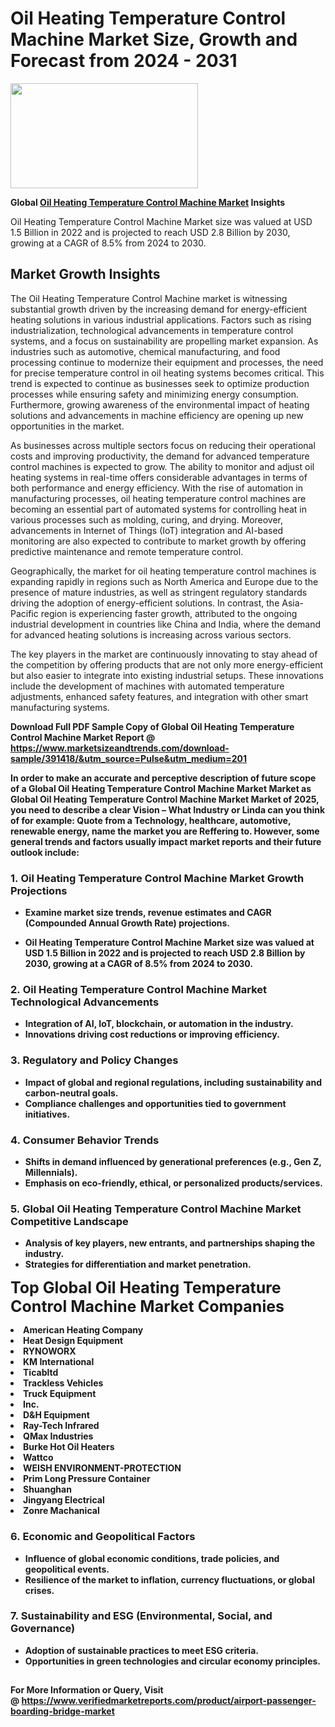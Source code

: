 <H1>Oil Heating Temperature Control Machine Market Size, Growth and Forecast from 2024 - 2031</H1><img class="aligncenter size-medium wp-image-584254" src="https://thirdeyenews.in/wp-content/uploads/2024/09/Global-Market-Research-300x168.jpeg" alt="" width="300" height="168" /><p><strong>Global&nbsp;<a href="https://www.marketsizeandtrends.com/download-sample/391418/&amp;utm_source=Pulse&amp;utm_medium=201">Oil Heating Temperature Control Machine Market</a> Insights</strong></p><p>Oil Heating Temperature Control Machine Market size was valued at USD 1.5 Billion in 2022 and is projected to reach USD 2.8 Billion by 2030, growing at a CAGR of 8.5% from 2024 to 2030.</p><p><h2>Market Growth Insights</h2> <p>The Oil Heating Temperature Control Machine market is witnessing substantial growth driven by the increasing demand for energy-efficient heating solutions in various industrial applications. Factors such as rising industrialization, technological advancements in temperature control systems, and a focus on sustainability are propelling market expansion. As industries such as automotive, chemical manufacturing, and food processing continue to modernize their equipment and processes, the need for precise temperature control in oil heating systems becomes critical. This trend is expected to continue as businesses seek to optimize production processes while ensuring safety and minimizing energy consumption. Furthermore, growing awareness of the environmental impact of heating solutions and advancements in machine efficiency are opening up new opportunities in the market.</p> <p><strong></strong></p> <p>As businesses across multiple sectors focus on reducing their operational costs and improving productivity, the demand for advanced temperature control machines is expected to grow. The ability to monitor and adjust oil heating systems in real-time offers considerable advantages in terms of both performance and energy efficiency. With the rise of automation in manufacturing processes, oil heating temperature control machines are becoming an essential part of automated systems for controlling heat in various processes such as molding, curing, and drying. Moreover, advancements in Internet of Things (IoT) integration and AI-based monitoring are also expected to contribute to market growth by offering predictive maintenance and remote temperature control.</p> <p>Geographically, the market for oil heating temperature control machines is expanding rapidly in regions such as North America and Europe due to the presence of mature industries, as well as stringent regulatory standards driving the adoption of energy-efficient solutions. In contrast, the Asia-Pacific region is experiencing faster growth, attributed to the ongoing industrial development in countries like China and India, where the demand for advanced heating solutions is increasing across various sectors.</p> <p>The key players in the market are continuously innovating to stay ahead of the competition by offering products that are not only more energy-efficient but also easier to integrate into existing industrial setups. These innovations include the development of machines with automated temperature adjustments, enhanced safety features, and integration with other smart manufacturing systems.</p> <p><strong></p><p><span class=""><strong>Download Full PDF Sample Copy of Global Oil Heating Temperature Control Machine Market Report</strong> @ <a href="https://www.marketsizeandtrends.com/download-sample/391418/&amp;utm_source=Pulse&amp;utm_medium=201" target="_blank">https://www.marketsizeandtrends.com/download-sample/391418/&amp;utm_source=Pulse&amp;utm_medium=201</a></span></p><p>In order to make an accurate and perceptive description of future scope of a Global&nbsp;Oil Heating Temperature Control Machine Market Market as Global&nbsp;Oil Heating Temperature Control Machine Market Market of 2025, you need to describe a clear Vision &ndash; What Industry or Linda can you think of for example: Quote from a Technology, healthcare, automotive, renewable energy, name the market you are Reffering to. However, some general trends and factors usually impact market reports and their future outlook include:</p><h3>1.&nbsp;<strong>Oil Heating Temperature Control Machine Market Growth Projections</strong></h3><ul><li>Examine market size trends, revenue estimates and CAGR (Compounded Annual Growth Rate) projections.</li><li><p>Oil Heating Temperature Control Machine Market size was valued at USD 1.5 Billion in 2022 and is projected to reach USD 2.8 Billion by 2030, growing at a CAGR of 8.5% from 2024 to 2030.</p></li></ul><h3>2.&nbsp;<strong>Oil Heating Temperature Control Machine Market Technological Advancements</strong></h3><ul><li>Integration of AI, IoT, blockchain, or automation in the industry.</li><li>Innovations driving cost reductions or improving efficiency.</li></ul><h3>3.&nbsp;<strong>Regulatory and Policy Changes</strong></h3><ul><li>Impact of global and regional regulations, including sustainability and carbon-neutral goals.</li><li>Compliance challenges and opportunities tied to government initiatives.</li></ul><h3>4.&nbsp;<strong>Consumer Behavior Trends</strong></h3><ul><li>Shifts in demand influenced by generational preferences (e.g., Gen Z, Millennials).</li><li>Emphasis on eco-friendly, ethical, or personalized products/services.</li></ul><h3>5.&nbsp;<strong>Global Oil Heating Temperature Control Machine Market Competitive Landscape</strong></h3><ul><li>Analysis of key players, new entrants, and partnerships shaping the industry.</li><li>Strategies for differentiation and market penetration.</li></ul><p data-pm-slice="1 1 []"><span style="color: inherit; font-family: inherit; font-size: 25px;">Top Global Oil Heating Temperature Control Machine Market Companies</span></p><div class="" data-test-id=""><p><li>American Heating Company</li><li> Heat Design Equipment</li><li> RYNOWORX</li><li> KM International</li><li> Ticabltd</li><li> Trackless Vehicles</li><li> Truck Equipment</li><li> Inc.</li><li> D&H Equipment</li><li> Ray-Tech Infrared</li><li> QMax Industries</li><li> Burke Hot Oil Heaters</li><li> Wattco</li><li> WEISH ENVIRONMENT-PROTECTION</li><li> Prim Long Pressure Container</li><li> Shuanghan</li><li> Jingyang Electrical</li><li> Zonre Machanical</li></p></div><h3>6.&nbsp;<strong>Economic and Geopolitical Factors</strong></h3><ul><li>Influence of global economic conditions, trade policies, and geopolitical events.</li><li>Resilience of the market to inflation, currency fluctuations, or global crises.</li></ul><h3>7.&nbsp;<strong>Sustainability and ESG (Environmental, Social, and Governance)</strong></h3><ul><li>Adoption of sustainable practices to meet ESG criteria.</li><li>Opportunities in green technologies and circular economy principles.</li></ul><h2><strong style="font-size: 14px;">For More Information or Query, Visit @&nbsp;</strong><a style="background-color: #ffffff; font-size: 14px;" href="https://www.marketsizeandtrends.com/report/oil-heating-temperature-control-machine-market/" target="_blank">https://www.verifiedmarketreports.com/product/airport-passenger-boarding-bridge-market</a></h2>

